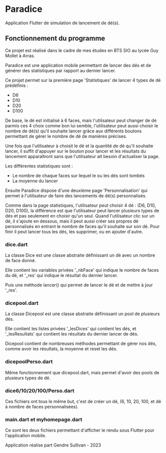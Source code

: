 # Paradice

Application Flutter de simulation de lancement de dé(s).

## Fonctionnement du programme

Ce projet est réalisé dans le cadre de mes études en BTS SIO au lycée Guy Mollet à Arras.

Paradice est une application mobile permettant de lancer des dés et de générer des statistiques par rapport au dernier lancer. 

Ce projet permet sur la première page 'Statistiques' de lancer 4 types de dé prédéfinis :
- D6
- D10
- D20
- D100

De base, le dé est initialisé à 6 faces, mais l'utilisateur peut changer de dé parmis ces 4 choix comme bon lui semble,
l'utilisateur peut aussi choisir le nombre de dé(s) qu'il souhaite lancer grâce aux différents boutons permettant de gérer
le nombre de dé de manières précises. 

Une fois que l'utilisateur à choisit le dé et la quantité de dé qu'il souhaite lancer, il suffit d'appuyer sur le bouton pour lancer et les résultats du lancement apparaîtront sans que l'utilisateur ait besoin d'actualiser la page. 

Les différentes statistiques sont : 
- Le nombre de chaque faces sur lequel le ou les dés sont tombés
- La moyenne du lancer

Ensuite Paradice dispose d'une deuxième page 'Personnalisation' qui permet à l'utilisateur de faire des lancements de dé(s) personnalisés.

Comme dans la page statistiques, l'utilisateur peut choisir 4 dé : (D6, D10, D20, D100), la différence est que l'utilisateur peut lancer plusieurs types de dés et pas seulement en choisir qu'un seul. Quand l'utilisateur clic sur un dé, il s'ajoute en dessous, mais il peut aussi créer ses propres dé personnalisés en entrant le nombre de faces qu'il souhaite sur son dé. Pour finir il peut lancer tous les dés, les supprimer, ou en ajouter d'autre. 

### dice.dart

La classe Dice est une classe abstraite définissant un dé avec un nombre de face donné.

Elle contient les variables privées '_nbFace' qui indique le nombre de faces du dé, et '_res' qui indique le résultat du dernier lancer.

Puis une méthode lancer() qui permet de lancer le dé et de mettre à jour '_res'.

### dicepool.dart

La classe Dicepool est une classe abstraite définissant un pool de plusieurs dés.

Elle contient les listes privées '_lesDices' qui contient les dés, et '_lesResultats' qui contient les résultats du dernier lancer de dés.

Dicepool contient de nombreuses méthodes permettant de gérer nos dés, comme avoir les résultats, la moyenne et reset les dés.

### dicepoolPerso.dart

Même fonctionnement que dicepool.dart, mais permet d'avoir des pools de plusieurs types de dé.

### dice6/10/20/100/Perso.dart

Ces fichiers ont tous le même but, c'est de créer un dé, (6, 10, 20, 100, et dé à nombre de faces personnalisées).

### main.dart et myhomepage.dart 

Ce sont les deux fichiers permettant d'afficher le rendu sous Flutter pour l'application mobile.


Application réalise part Gendre Sullivan - 2023
